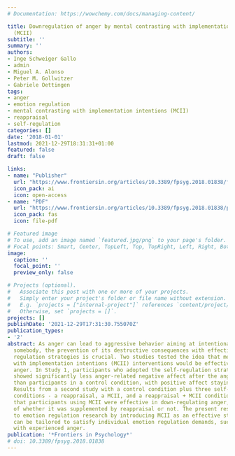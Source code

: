 ```yaml
---
# Documentation: https://wowchemy.com/docs/managing-content/

title: Downregulation of anger by mental contrasting with implementation intentions
  (MCII)
subtitle: ''
summary: ''
authors:
- Inge Schweiger Gallo
- admin
- Miguel A. Alonso
- Peter M. Gollwitzer
- Gabriele Oettingen
tags:
- anger
- emotion regulation
- mental contrasting with implementation intentions (MCII)
- reappraisal
- self-regulation
categories: []
date: '2018-01-01'
lastmod: 2021-12-29T18:31:31+01:00
featured: false
draft: false

links:
- name: "Publisher"
  url: "https://www.frontiersin.org/articles/10.3389/fpsyg.2018.01838/full"
  icon_pack: ai
  icon: open-access
- name: "PDF"
  url: "https://www.frontiersin.org/articles/10.3389/fpsyg.2018.01838/pdf"
  icon_pack: fas
  icon: file-pdf

# Featured image
# To use, add an image named `featured.jpg/png` to your page's folder.
# Focal points: Smart, Center, TopLeft, Top, TopRight, Left, Right, BottomLeft, Bottom, BottomRight.
image:
  caption: ''
  focal_point: ''
  preview_only: false

# Projects (optional).
#   Associate this post with one or more of your projects.
#   Simply enter your project's folder or file name without extension.
#   E.g. `projects = ["internal-project"]` references `content/project/deep-learning/index.md`.
#   Otherwise, set `projects = []`.
projects: []
publishDate: '2021-12-29T17:31:30.755070Z'
publication_types:
- '2'
abstract: As anger can lead to aggressive behavior aiming at intentionally hurting
  somebody, the prevention of its destructive consequences with effective emotion
  regulation strategies is crucial. Two studies tested the idea that mental contrasting
  with implementation intentions (MCII) interventions would be effective in down-regulating
  anger. In Study 1, participants who adopted the self-regulation strategy of MCII
  showed significantly less anger-related negative affect after the anger induction
  than participants in a control condition, with positive affect staying unaffected.
  Results from a second study with a control condition plus three self-regulation
  conditions - a reappraisal, a MCII, and a reappraisal + MCII condition - suggest
  that participants using MCII were effective in down-regulating anger, irrespective
  of whether it was supplemented by reappraisal or not. The present research contributes
  to emotion regulation research by introducing MCII as an effective strategy that
  can be tailored to satisfy individual emotion regulation demands, such as dealing
  with experienced anger.
publication: '*Frontiers in Psychology*'
# doi: 10.3389/fpsyg.2018.01838
---
```

